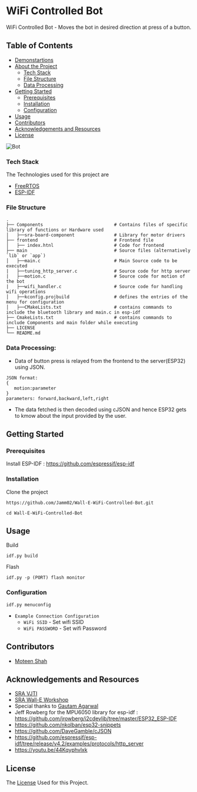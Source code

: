 # WiFi Controlled Bot

WiFi Controlled Bot - Moves the bot in desired direction at press of a button.

## Table of Contents

* [Demonstartions](#Demonsrations)
* [About the Project](#about-the-project)
  * [Tech Stack](#tech-stack)
  * [File Structure](#file-structure)
  * [Data Processing](#data-processing)
* [Getting Started](#getting-started)
  * [Prerequisites](#prerequisites)
  * [Installation](#installation)
  * [Configuration](#configuration)
* [Usage](#usage)
* [Contributors](#contributors)
* [Acknowledgements and Resources](#acknowledgements-and-resources)
* [License](#license)


<!-- Demonstrations -->

![Bot](https://user-images.githubusercontent.com/84293091/120164530-4e15fe80-c218-11eb-8234-84aeb8ff666e.gif)
<!-- ABOUT THE PROJECT -->

### Tech Stack
The Technologies used for this project are
* [FreeRTOS](https://www.freertos.org/openrtos.html)
* [ESP-IDF](https://docs.espressif.com/projects/esp-idf/en/latest/esp32/)

### File Structure
    .
    ├── Components                           # Contains files of specific library of functions or Hardware used
    │   ├──sra-board-component               # Library for motor drivers
    ├── frontend                             # Frontend file
    │   ├── index.htnl                       # Code for frontend 
    ├── main                                 # Source files (alternatively `lib` or `app`)
    │   ├──main.c                            # Main Source code to be executed
    |   ├──tuning_http_server.c              # Source code for http server
    |   ├──motion.c                          # Source code for motion of the bot
    |   ├──wifi_handler.c                    # Source code for handling wifi operations
    │   ├──kconfig.projbuild                 # defines the entries of the menu for configuration
    │   ├──CMakeLists.txt                    # contains commands to include the bluetooth library and main.c in esp-idf
    ├── CmakeLists.txt                       # contains commands to include Components and main folder while executing
    ├── LICENSE
    └── README.md 
 
### Data Processing:
* Data of button press is relayed from the frontend to the server(ESP32) using JSON.
```
JSON format:
{
   motion:parameter
}  
parameters: forward,backward,left,right
```
* The data fetched is then decoded using cJSON and hence ESP32 gets to kmow about the input provided by the user.

## Getting Started

### Prerequisites
Install ESP-IDF : https://github.com/espressif/esp-idf

### Installation
Clone the project
```
https://github.com/Jamm02/Wall-E-WiFi-Controlled-Bot.git

cd Wall-E-WiFi-Controlled-Bot
```
## Usage

Build
```
idf.py build
```
Flash
```
idf.py -p (PORT) flash monitor

```
### Configuration

```
idf.py menuconfig
```
* `Example Connection Configuration`
  * `WiFi SSID` - Set wifi SSID
  * `WiFi PASSWORD` - Set wifi Password
  

## Contributors
* [Moteen Shah](https://github.com/Jamm02)

## Acknowledgements and Resources
* [SRA VJTI](https://github.com/SRA-VJTI)
* [SRA Wall-E Workshop](https://github.com/SRA-VJTI/Wall-E_v2.2)
* Special thanks to [Gautam Agarwal](https://github.com/gautam-dev-maker)
* Jeff Rowberg for the MPU6050 library for esp-idf :
  https://github.com/jrowberg/i2cdevlib/tree/master/ESP32_ESP-IDF   
* https://github.com/nkolban/esp32-snippets
* https://github.com/DaveGamble/cJSON
* https://github.com/espressif/esp-idf/tree/release/v4.2/examples/protocols/http_server
* https://youtu.be/44Kqyphvlxk


  
## License
The [License](https://github.com/Jamm02/Wall-E-WiFi-Controlled-Bot/blob/master/LICENSE) Used for this Project.
  
  
  
